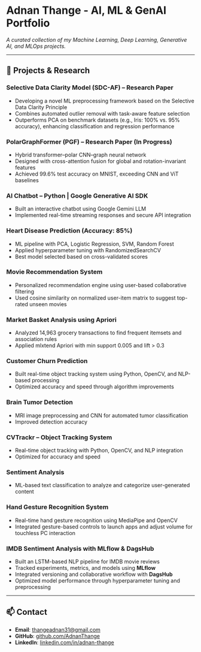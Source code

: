 # Adnan Thange - AI, ML & GenAI Portfolio

_A curated collection of my Machine Learning, Deep Learning, Generative AI, and MLOps projects._

---

## 🔹 Projects & Research

### **Selective Data Clarity Model (SDC-AF) – Research Paper**
- Developing a novel ML preprocessing framework based on the Selective Data Clarity Principle  
- Combines automated outlier removal with task-aware feature selection  
- Outperforms PCA on benchmark datasets (e.g., Iris: 100% vs. 95% accuracy), enhancing classification and regression performance  

### **PolarGraphFormer (PGF) – Research Paper (In Progress)**
- Hybrid transformer–polar CNN–graph neural network  
- Designed with cross-attention fusion for global and rotation-invariant features  
- Achieved 99.6% test accuracy on MNIST, exceeding CNN and ViT baselines  

### **AI Chatbot** – Python | Google Generative AI SDK
- Built an interactive chatbot using Google Gemini LLM  
- Implemented real-time streaming responses and secure API integration  

### **Heart Disease Prediction (Accuracy: 85%)**
- ML pipeline with PCA, Logistic Regression, SVM, Random Forest  
- Applied hyperparameter tuning with RandomizedSearchCV  
- Best model selected based on cross-validated scores  

### **Movie Recommendation System**
- Personalized recommendation engine using user-based collaborative filtering  
- Used cosine similarity on normalized user-item matrix to suggest top-rated unseen movies  

### **Market Basket Analysis using Apriori**
- Analyzed 14,963 grocery transactions to find frequent itemsets and association rules  
- Applied mlxtend Apriori with min support 0.005 and lift > 0.3  

### **Customer Churn Prediction**
- Built real-time object tracking system using Python, OpenCV, and NLP-based processing  
- Optimized accuracy and speed through algorithm improvements  

### **Brain Tumor Detection**
- MRI image preprocessing and CNN for automated tumor classification  
- Improved detection accuracy  

### **CVTrackr – Object Tracking System**
- Real-time object tracking with Python, OpenCV, and NLP integration  
- Optimized for accuracy and speed  

### **Sentiment Analysis**
- ML-based text classification to analyze and categorize user-generated content  

### **Hand Gesture Recognition System**
- Real-time hand gesture recognition using MediaPipe and OpenCV  
- Integrated gesture-based controls to launch apps and adjust volume for touchless PC interaction  

### **IMDB Sentiment Analysis with MLflow & DagsHub**
- Built an LSTM-based NLP pipeline for IMDB movie reviews  
- Tracked experiments, metrics, and models using **MLflow**  
- Integrated versioning and collaborative workflow with **DagsHub**  
- Optimized model performance through hyperparameter tuning and preprocessing  

---

## 📫 Contact

- **Email**: thangeadnan31@gmail.com  
- **GitHub**: [github.com/AdnanThange](https://github.com/AdnanThange)  
- **LinkedIn**: [linkedin.com/in/adnan-thange](https://linkedin.com/in/adnan-thange)

